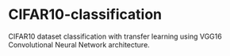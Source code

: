 # CIFAR10-classification
CIFAR10 dataset classification with transfer learning using VGG16 Convolutional Neural Network architecture. 
